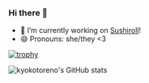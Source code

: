 ### Hi there 👋

<!--
**kyokotoreno/kyokotoreno** is a ✨ _special_ ✨ repository because its `README.md` (this file) appears on your GitHub profile.

Here are some ideas to get you started:

- 🔭 I’m currently working on ...
- 🌱 I’m currently learning ...
- 👯 I’m looking to collaborate on ...
- 🤔 I’m looking for help with ...
- 💬 Ask me about ...
- 📫 How to reach me: ...
- 😄 Pronouns: ...
- ⚡ Fun fact: ...

|[![trophy](https://github-profile-trophy.vercel.app/?username=kyokotoreno&theme=nord&row=3&column=3)](https://github.com/ryo-ma/github-profile-trophy)|
|:-:|
|![kyokotoreno's GitHub stats](https://github-readme-stats.vercel.app/api?username=kyokotoreno&show_icons=true&theme=nord)|

-->

- 🔭 I’m currently working on [Sushiroll](https://github.com/nozo-tech/sushiroll)!
- 😄 Pronouns: she/they <3

[![trophy](https://github-profile-trophy.vercel.app/?username=kyokotoreno&theme=nord&row=3&column=3)](https://github.com/ryo-ma/github-profile-trophy)

![kyokotoreno's GitHub stats](https://github-readme-stats.vercel.app/api?username=kyokotoreno&show_icons=true&theme=nord)
